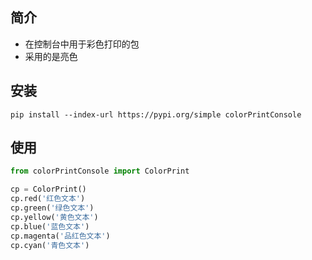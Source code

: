 ## 简介

- 在控制台中用于彩色打印的包
- 采用的是亮色

## 安装

```
pip install --index-url https://pypi.org/simple colorPrintConsole
```

## 使用

```python
from colorPrintConsole import ColorPrint

cp = ColorPrint()
cp.red('红色文本')
cp.green('绿色文本')
cp.yellow('黄色文本')
cp.blue('蓝色文本')
cp.magenta('品红色文本')
cp.cyan('青色文本')

```
